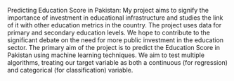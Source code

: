 Predicting Education Score in Pakistan:
My project aims to signify the importance of investment in educational infrastructure and studies the link of it with other education metrics in the country. The project uses data for primary and secondary education levels. We hope to contribute to the significant debate on the need for more public investment in the education sector.
The primary aim of the project is to predict the Education Score in Pakistan using machine learning techniques. We aim to test multiple algorithms, treating our target variable as both a continuous (for regression) and categorical (for classification) variable.


